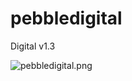 # pebbledigital
Digital v1.3

![pebbledigital.png](http://www.edwarddam.com/images/pebbledigital.png)
